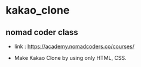 # kakao_clone

## nomad coder class

* link : https://academy.nomadcoders.co/courses/

* Make Kakao Clone by using only HTML, CSS.
